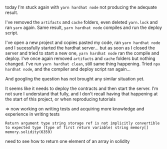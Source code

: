 today I'm stuck again with `yarn hardhat node` not producing the adequate result.

I've removed the `artifacts` and `cache` folders, even deleted `yarn.lock` and ran `yarn` again.
Same result, `yarn hardhat node` compiles and run the deploy script.

I've open a new project and copies pasted my code, ran `yarn hardhat node` and I sucessfully started the hardhat server... but as soon as I closed the server and tried to start a new one, `yarn hardhat node` ran the compile and deploy.
I've once again removed `artifacts` and `cache` folders but nothing changed. I've run `yarn hardhat clean`, still same thing happening.
Tried `npx hardhat node`, and the compiler and deploy script ran again...

And googling the question has not brought any similar situation yet.

It seems like it needs to deploy the contracts and then start the server.
I'm not sure I understand that fully, and I don't recall having that happening at the start of this project, or when reproducing tutorials

=> now working on writing tests and acquiring more knowledge and experience in writing tests

`Return argument type string storage ref is not implicitly convertible to expected type (type of first return variable) string memory[] memory.solidity(6359)`

need to see how to return one element of an array in solidity
